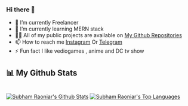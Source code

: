 ### Hi there 👋


<!-- **SohaibArbiBakcha/SohaibArbiBakcha** is a ✨ _special_ ✨ repository because its `README.md` (this file) appears on your GitHub profile.

Here are some ideas to get you started: -->

- 🔭 I’m currently Freelancer 
- 🌱 I’m currently learning MERN stack 
- 👨‍💻 All of my public projects are available on [ My Github Repositories](https://www.example.com)
- 📫 How to reach me [Instagram](https://www.example.com) Or [Telegram](https://www.example.com)
- ⚡ Fun fact I like vediogames , anime and DC tv show


## 📊 My Github Stats

  <br/>
    <a href="https://github.com/SubhamRaoniar28/github-readme-stats"><img alt="Subham Raoniar's Github Stats" src="https://github-readme-stats.vercel.app/api?username=SohaibArbiBakcha&show_icons=true&count_private=true&theme=react&hide_border=true&bg_color=0D1117" /></a>
  <a href="https://github.com/SubhamRaoniar28/github-readme-stats"><img alt="Subham Raoniar's Top Languages" src="https://github-readme-stats.vercel.app/api/top-langs/?username=SohaibArbiBakcha&langs_count=8&count_private=true&layout=compact&theme=react&hide_border=true&bg_color=0D1117" /></a>
  <br/>
